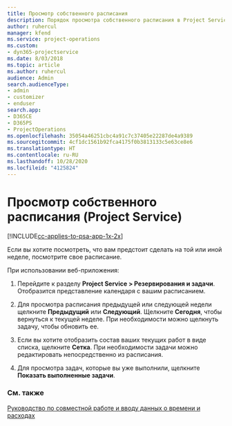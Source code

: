 ```yaml
---
title: Просмотр собственного расписания
description: Порядок просмотра собственного расписания в Project Service
author: ruhercul
manager: kfend
ms.service: project-operations
ms.custom:
- dyn365-projectservice
ms.date: 8/03/2018
ms.topic: article
ms.author: ruhercul
audience: Admin
search.audienceType:
- admin
- customizer
- enduser
search.app:
- D365CE
- D365PS
- ProjectOperations
ms.openlocfilehash: 35054a46251cbc4a91c7c37405e22287de4a9389
ms.sourcegitcommit: 4cf1dc1561b92fca4175f0b3813133c5e63ce8e6
ms.translationtype: HT
ms.contentlocale: ru-RU
ms.lasthandoff: 10/28/2020
ms.locfileid: "4125824"
---
```

# <a name="view-your-schedule-project-service"></a>Просмотр собственного расписания (Project Service)

[!INCLUDE[cc-applies-to-psa-app-1x-2x](../includes/cc-applies-to-psa-app-1x-2x.md)]

Если вы хотите посмотреть, что вам предстоит сделать на той или иной неделе, посмотрите свое расписание.  
  
 При использовании веб-приложения:  
  
1.  Перейдите к разделу **Project Service > Резервирования и задачи**. Отобразится представление календаря с вашим расписанием.  
  
2.  Для просмотра расписания предыдущей или следующей недели щелкните **Предыдущий** или **Следующий**. Щелкните **Сегодня**, чтобы вернуться к текущей неделе. При необходимости можно щелкнуть задачу, чтобы обновить ее.  
  
3.  Если вы хотите отобразить состав ваших текущих работ в виде списка, щелкните **Сетка**. При необходимости задачи можно редактировать непосредственно из расписания.  
  
4.  Для просмотра задач, которые вы уже выполнили, щелкните **Показать выполненные задачи**.  
  
### <a name="see-also"></a>См. также  
 [Руководство по совместной работе и вводу данных о времени и расходах](../psa/time-expense-collaboration-guide.md)
